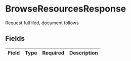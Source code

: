 # BrowseResourcesResponse

Request fulfilled, document follows


## Fields

| Field       | Type        | Required    | Description |
| ----------- | ----------- | ----------- | ----------- |
